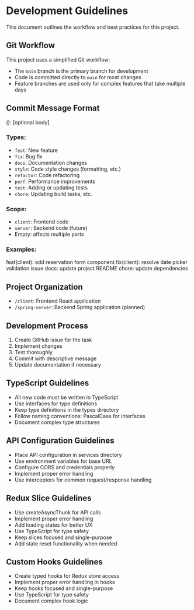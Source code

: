 # Development Guidelines

This document outlines the workflow and best practices for this project.

## Git Workflow

This project uses a simplified Git workflow:

- The `main` branch is the primary branch for development
- Code is committed directly to `main` for most changes
- Feature branches are used only for complex features that take multiple days

## Commit Message Format

<type>(<scope>): <subject>
[optional body]

### Types:

- `feat`: New feature
- `fix`: Bug fix
- `docs`: Documentation changes
- `style`: Code style changes (formatting, etc.)
- `refactor`: Code refactoring
- `perf`: Performance improvements
- `test`: Adding or updating tests
- `chore`: Updating build tasks, etc.

### Scope:

- `client`: Frontend code
- `server`: Backend code (future)
- Empty: affects multiple parts

### Examples:

feat(client): add reservation form component
fix(client): resolve date picker validation issue
docs: update project README
chore: update dependencies

## Project Organization

- `/client`: Frontend React application
- `/spring-server`: Backend Spring application (planned)

## Development Process

1. Create GitHub issue for the task
2. Implement changes
3. Test thoroughly
4. Commit with descriptive message
5. Update documentation if necessary

## TypeScript Guidelines

- All new code must be written in TypeScript
- Use interfaces for type definitions
- Keep type definitions in the types directory
- Follow naming conventions: PascalCase for interfaces
- Document complex type structures

## API Configuration Guidelines

- Place API configuration in services directory
- Use environment variables for base URL
- Configure CORS and credentials properly
- Implement proper error handling
- Use interceptors for common request/response handling

## Redux Slice Guidelines

- Use createAsyncThunk for API calls
- Implement proper error handling
- Add loading states for better UX
- Use TypeScript for type safety
- Keep slices focused and single-purpose
- Add state reset functionality when needed

## Custom Hooks Guidelines

- Create typed hooks for Redux store access
- Implement proper error handling in hooks
- Keep hooks focused and single-purpose
- Use TypeScript for type safety
- Document complex hook logic